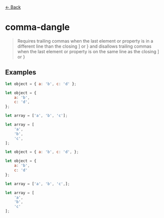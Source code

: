 [&#x2190; Back](./)
# comma-dangle

> Requires trailing commas when the last element or property is in a different line than the closing ] or } and disallows trailing commas when the last element or property is on the same line as the closing ] or }

 

## Examples

<code-highlight>
 
<div slot="correct">

```js
let object = { a: 'b', c: 'd' };

let object = {
    a: 'b',
    c: 'd',
};

let array = ['a', 'b', 'c'];

let array = [
    'a',
    'b',
    'c',
];
```

</div>

 
<div slot="incorrect">

```js
let object = { a: 'b', c: 'd', };

let object = {
    a: 'b',
    c: 'd'
};

let array = ['a', 'b', 'c',];

let array = [
    'a',
    'b',
    'c'
];
```

</div>

 
</code-highlight>


